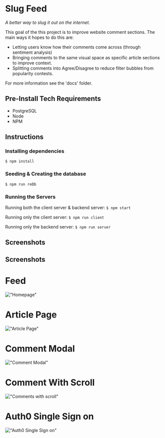 # Slug Feed
_A better way to slug it out on the internet._

This goal of the this project is to improve website comment sections. The main ways it hopes to do this are:
- Letting users know how their comments come across (through sentiment analysis)
- Bringing comments to the same visual space as specific article sections to improve context.
- Splitting comments into Agree/Disagree to reduce filter bubbles from popularity contests.

For more information see the 'docs' folder.

## Pre-Install Tech Requirements
- PostgreSQL
- Node
- NPM

## Instructions

### Installing dependencies

```$ npm install```

### Seeding & Creating the database

```$ npm run reDb```

### Running the Servers

Running both the client server & backend server:
```$ npm start```

Running only the client server:
```$ npm run client```

Running only the backend server:
```$ npm run server```

## Screenshots

## Screenshots

# Feed
!["Homepage"](https://raw.githubusercontent.com/N-Ehmayer/slug-feed/master/docs/screenshots/feed.png)

# Article Page
!["Article Page"](https://raw.githubusercontent.com/N-Ehmayer/slug-feed/master/docs/screenshots/clean_article.png)
# Comment Modal
!["Comment Modal"](https://raw.githubusercontent.com/N-Ehmayer/slug-feed/master/docs/screenshots/comment_modal.png)
# Comment With Scroll
!["Comments with scroll"](https://raw.githubusercontent.com/N-Ehmayer/slug-feed/master/docs/screenshots/comments_with_scroll.png)
# Auth0 Single Sign on
!["Auth0 Single Sign on"](https://raw.githubusercontent.com/N-Ehmayer/slug-feed/master/docs/screenshots/auth0_page.png)



